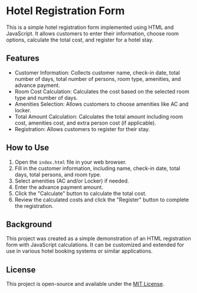 # Hotel Registration Form

This is a simple hotel registration form implemented using HTML and JavaScript. It allows customers to enter their information, choose room options, calculate the total cost, and register for a hotel stay.

## Features

- Customer Information: Collects customer name, check-in date, total number of days, total number of persons, room type, amenities, and advance payment.
- Room Cost Calculation: Calculates the cost based on the selected room type and number of days.
- Amenities Selection: Allows customers to choose amenities like AC and locker.
- Total Amount Calculation: Calculates the total amount including room cost, amenities cost, and extra person cost (if applicable).
- Registration: Allows customers to register for their stay.

## How to Use

1. Open the `index.html` file in your web browser.
2. Fill in the customer information, including name, check-in date, total days, total persons, and room type.
3. Select amenities (AC and/or Locker) if needed.
4. Enter the advance payment amount.
5. Click the "Calculate" button to calculate the total cost.
6. Review the calculated costs and click the "Register" button to complete the registration.

## Background

This project was created as a simple demonstration of an HTML registration form with JavaScript calculations. It can be customized and extended for use in various hotel booking systems or similar applications.

## License

This project is open-source and available under the [MIT License](LICENSE).




